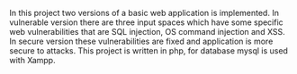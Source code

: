 In this project two versions of a basic web application is implemented. 
In vulnerable version there are three input spaces which have some specific web vulnerabilities that are SQL injection, OS command injection and XSS. 
In secure version these vulnerabilities are fixed and application is more secure to attacks.
This project is written in php, for database mysql is used with Xampp.
